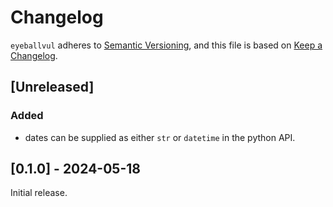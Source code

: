 # Changelog
`eyeballvul` adheres to [Semantic Versioning](https://semver.org/spec/v2.0.0.html), and this file is based on [Keep a Changelog](https://keepachangelog.com/en/1.0.0/).

## [Unreleased]
### Added
- dates can be supplied as either `str` or `datetime` in the python API.

## [0.1.0] - 2024-05-18
Initial release.
